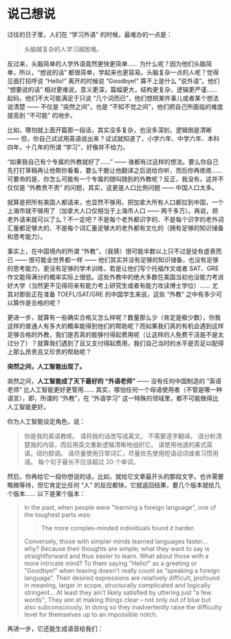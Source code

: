 # 说己想说

过往的日子里，人们在 “学习外语” 的时候，最难办的一点是：

> 头脑越复杂的人学习越困难。

反过来，头脑简单的人学外语竟然更快更简单…… 为什么呢？因为他们头脑简单，所以，“想说的话” 都很简单，学起来也更容易。头脑复杂一点的人呢？觉得见面打招呼说 “Hello!” 离开的时候说 “Goodbye!” 算不上是什么 “说外语”。他们 “想要说的话” 相对更难说，意义更深，篇幅更大，结构更复杂，逻辑更严谨…… 起码，他们不大可能满足于只说 “几个词而已”，他们想把某件事儿或者某个想法说清楚 —— 不仅是 “突然之间”，也是 “不知不觉之间”，他们把自己所面临的难度提高到 “不可能” 的地步。

比如，哪怕就上面开篇那一段话，其实没多复杂，也没多深刻，逻辑倒是清晰 —— 但，你自己试试用英语说出来？试试就知道了，小学六年、中学六年、本科四年，十几年的所谓 “学习”，好像并不给力。

“如果我自己有个专属的外教就好了……” —— 谁都有过这样的想法。要么你自己先打打草稿再让他帮你看看，要么干脆让他翻译之后说给你听，而后你再练练…… 可要命的是，你怎么可能有一个专属的随叫随到的外教呢？反正，我没有。这并不仅仅是 “外教贵不贵” 的问题，其实，这更是人口比例问题 —— 中国人口太多。

就算是把所有美国人都请来，也显然不够用。把加拿大所有人口都拉到中国，一个上海市就不够用了（加拿大人口仅相当于上海市人口 —— 两千多万）。再说，把老外请来就可以了么？不一定吧？不是每个老外都识字的、不是每个识字的老外词汇量都足够大的、不是每个词汇量足够大的老外都有文化的（拥有足够的知识储备和思考能力）。

事实上，在中国境内的所谓 “外教”，（我猜）很可能半数以上只不过是徒有虚表而已 —— 很可能全世界都一样 —— 他们其实并没有足够的知识储备，也没有足够的思考能力，更没有足够的学术训练，若是让他们写个托福作文或者 SAT、GRE 作文能得满分的概率实际上很低。这些外教中的绝大多数在美国当初也没能力考进好大学（当然更不见得将来有能力考上研究生或者有能力攻读博士学位）…… 尤其对那些正在准备 TOEFL/SAT/GRE 的中国学生来说，这些 “外教” 之中有多少可以算作是合格的呢？

更进一步，就算有一些确实合格又怎么样呢？数量那么少（肯定是极少数），你我这样的普通人有多大的概率能得到他们的帮助呢？而如果我们真的有机会遇到这样足够合格的外教，我们是否真的能够付得起费用呢（让这样的人免费干活是不是太过分了）？就算我们遇到了且又支付得起费用，我们自己当时的水平是否足以配得上那么昂贵且又珍贵的帮助呢？

**突然之间，人工智能出现了。**

突然之间，**人工智能成了天下最好的 “外语老师”** —— 没有任何中国制造的 “英语老师” 比人工智能更好更管用…… 其实，哪怕任何一个母语使用者（不管是哪一种语言），即，所谓的 “外教”，在 “外语学习” 这一特殊的领域里，都不可能做得比人工智能更好。

你为人工智能设定角色，说：

> 你是我的英语教练。
> 请将我的话改写成英文。
> 不需要逐字翻译。
> 请分析清楚我的内容，而后用英文重新逻辑清晰地组织它。
> 请使用地道的美式英语，纽约腔调。
> 请尽量使用日常词汇，尽量优先使用短语动词或者习惯用语。
> 每个句子最长不应该超过 20 个单词。

然后，你再给它一段你想说的话，比如，就给它文章最开头的那段文字。也许需要略微等待，但它肯定比任何 “人” 的反应都快，它就返回结果，要几个版本就给几个版本…… 以下是某个版本：

> In the past, when people were "learning a foreign language", one of the toughest parts was:
>
> > The more complex-minded individuals found it harder.
>
> Conversely, those with simpler minds learned languages faster... why? Because their thoughts are simple; what they want to say is straightforward and thus easier to learn. What about those with a more intricate mind? To them saying "Hello!" as a greeting or  "Goodbye!" when leaving doesn't really count as “speaking a foreign language”. Their desired expressions are relatively difficult, profound in meaning, larger in scope, structurally complicated and logically stringent… At least they ain't likely satisfied by uttering just “a few words"; They aim at making things clear – not only out of blue but also subconsciously. In doing so they inadvertently raise the difficulty level for themselves up to an impossible notch.

再进一步，它还能生成语音给我们：

<audio src="../audios/b2a0c7a6fcdc2e269f35fd045e5debfe.mp3">

照着读，照着念，反复，直至流利，甚至背诵 —— 完事！

“**想说什么就能说什么**” —— 这实在是太重要了！并且，完全不用担心自己说得对不对，好不好 —— 照着说肯定没毛病 —— 这又是多大的解脱啊？！至于以前你总是担心的是否 “地道”？也全无压力，既然它是人工智能，你要 “纽约腔调” 它就给你 “纽约风格的文本”，你要硅谷的它就给你硅谷的、你要伦敦的、墨尔本的、多伦多的，甚至苏格兰或者爱尔兰的，都行，反正它都会…… 无论你要的是 “日常随意” 还是 “学究口气”，反正什么风格都能给你搞定。

一方面，“最高难度” 降低，而另外一方面，“说自己想说的话” 原本也的确没有多难…… 至少，比想象的容易很多。

传统 “外语教科书”，尤其是 “口语书” 的问题在于，它什么都想教你，毕竟，如果一本 “口语书” 竟然并不全面，那么就根本卖不出去 —— 可实际上，你需要的并不是 “什么都会”，而是 “我想说的，我会说的，我就能说”。

举个例子，一个以 “星巴克” 为场景的对话，若是追求完整的话，感觉上我们所需要学的东西实在是太多了 —— 很奇怪的是，我们在咖啡馆里几乎从来不说 “coffee” 这个词 —— 拿铁、美式咖啡、焦糖玛奇朵、卡布奇诺、脱脂牛奶，低因，糖浆，榛果味糖浆，到底要几泵糖浆…… 可是，对我来说，永远是 latte，hot，medium，然后呢？然后没了！真的没了！人家看我自己一个人，通常不会问几杯？如果人家真的问了，我可能并不需要说话，只需要伸出一个手指头就行了……

同样的道理，当我们在日常相互聊天的过程中，无论多么深入，我们所说的话，其实 “都仅仅是我自己知道的，我自己思考过的内容”，而不是 “无所不知、无所不晓、无所不聊”…… 这就好像我在讲台上讲课一样，我需要做到的是 “在台上的一两个小时里绝对不出错”，而不是 “我什么都知道，我什么都会” —— 我又不是什么 “百科全书”、“搜索引擎”、或者人工智能……

这就是为什么天下没有什么 “口语书” 的确适合你的根本原因 —— 每个人都太不一样了，每个人的感受不同，想法不同，经历不一样，表达方式不一样，哪儿哪儿都不一样，否则，为什么要交流呢？

结果呢？教科书里十句里只有一句我自己用的上的，我想说的十句里有九句教科书里没有…… 多头疼啊？！

所以，必须通过积累为自己创作一个 “**专门为自己定制的口语书**” ——人工智能的出现，完美地解决了这个过往在那么长的时间里令所有人都束手无策的无奈。

历史上，收音机的出现，曾经 “突然增加了多语使用者的数量”，再往前，词典的普及，也发挥过同样的作用，再往后，录音机、电子词典、互联网百科全书、搜索引擎、影视剧的互联网传播，等等等等，都极大提高了多语使用者的数量…… 现在呢？

人工智能的出现，再一次会极大提高多语使用者的数量，并且数量的增加，很可能不止一倍两倍，而是一个或者数个量级的变化。

二十多年前，我曾经慨叹，在教学领域，因为互联网的存在，“每个领域只要有一个老师就够了” —— 我们只需要一个最好的老师，剩下的，都改行吧，干点别的，这样才能更好地贡献社会，这样才有助于提高社会整体效率。

五年过去、十年过去、廿年过去，我的 “预言” 并未成真…… 为什么呢？其实问题并不在于 “互联网是否足够发达”，反思一下，结论是，“谁都没办法证明自己是最好的老师”，同时，“谁都没办法分辨到底谁是最好的老师”……

可这一次不一样，**人工智能是最好的老师** —— 起码，在语言学习方面 —— 因为最近刚刚突然崛起的人工智能所仰仗的就是 “大语言模型”，所以它在文本方面最厉害…… 突然之间，没有哪一个人，无论是不是 “外教”，甚至哪怕 “语言学家”，都比不上人工智能，起码，在 “当外语老师” 这方面。

最惊人的当然是 “**人工智能非常便宜**”，甚至 “便宜得不像话” —— 收费的 OpenAI 每月只需要 20 美元，即，不到 150 元人民币，一年下来也只不过 1,800 元人民币而已…… 并且，一年才 1,800 元费用的人工智能，比什么外教都强。如果仅仅是生成文本的话，还有大量的开源模型可以使用 —— 干脆免费…… 在这种情况下，最大的费用竟然变成了 “买台电脑” 而已。

关键在于，不仅便宜，它还 “不知疲倦”。你只需要告诉它，“帮我检查并修改我的文字中的语法错误，而后把每处修改的原因都另外罗列出来……” —— 你没当过老师，所以你可能不知道，外语老师在 “批改作文” 的时候，要搞死自己多少脑细胞才能完成这样的任务啊！

突然之间，一切都变了。

我在社群里说，我要在 2024 年，改变社群里所有的家长，让他们 “全部都” 变成 “学爸” —— 这里的 “bà”，不是 “霸王” 的 “霸”，而是 “爸妈” 的 “爸”；“学爸” 里的 “爸”，并不专指 “爸爸”，而是指 “父母” 或者 “爸妈”。

我说，我们花上一年的时间，投入起码 1,000 小时的注意力，我们每个人都能做到 “**起码比全中国所有的英语老师都强**” —— “比所有……都强”，你可能会觉得，这口气有点大了吧？然而，这完全不是夸张，而是确定可以做到的事情。

请问，我哪儿来的自信？

很简单啊，我不是厉害，也不是你天才，而是 “**人工智能真的很厉害**”…… 人工智能是天下最好的老师，谁与争锋？有了人工智能之后，我们不需要当老师，事实上也没必要与整个教师群体比较，我们需要做的只不过是 “**助教**” 而已……

> 人工智能是最好的 “老师”，我们是自己最好的 “助教”。

—— 这有什么问题吗？毫无疑问，**只要真的投入在一年时间里 1,000 小时的注意力，人人都能做到**。做不到的，肯定不是因为智商，肯定不是因为天分，肯定没有其它任何原因，只不过是 “做不到一年内投入 1,000 小时注意力” 而已 —— 完全没有任何其它的可能性。

我们只不过是想要 “做好一个合格的助教” 而已，这有什么做不到的么。做，就是了。不做，反正，这一年也会自顾自地流逝。

**自己做自己的助教，自己做自己的学生，并且，还有人工智能作为最好的老师** —— 这就是在这个 “人工智能时代” 里 “自学” 的真相。谁怕谁？

当然了，“说自己想说的话” —— 真的做起来，还是好说不好做…… 因为，绝大多数人终将意识到，自己所面临的最大问题竟然是 “**我好像没什么话要说……**” —— “不知道说什么” 远比 “不会说” 更为可怕。只不过，在此之前，这个真正可怕的问题还没浮现呢，就已经被各种其他肤浅的障碍挡住了而已。

那看似简单明了的 “启动任务” 中，真去做的话，就会发现，除了 “每天练三个小时” 之外，在此之前，“准备自己想说的话” 可能需要的时间比当初误以为的多很多 —— 毕竟，过往的许多年里，很多人上的都是假的 “语文课”…… 当然，也不是没有补救的方法 —— 有空可以去好好听听《李笑来的写作课》，并且还要多听几遍。

另外补充一点，“一上来就开口说”，“一直说”，“不说不算数” —— 这种 “一切都基于口语” 的方式，是不可替换的原则。只要脱离了 “说”，“学外语” 会有不计其数的莫名其妙的问题和困境。比如，很多人有很多单词不是 “读不准”，而是 “干脆读错”…… Github 上有个专门的 repo，“[中国程序员容易发音错误的单词](https://github.com/shimohq/chinese-programmer-wrong-pronunciation)” —— 很多人到最后要耗费不知道多少时间精力去弥补当初遗留下来的问题，可是，如果从一开始就 “一切都基于口语” 的话，从一开始就不会读错，不是吗？